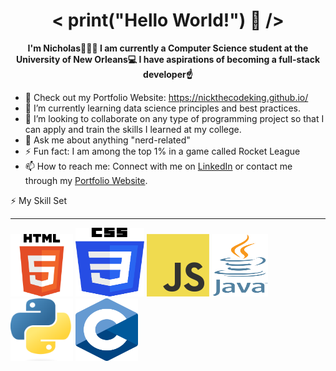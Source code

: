 <h1 align="center">< print("Hello World!") 👋 /></h1> 

**<p align="center">I'm Nicholas🤷🏾‍♂️ I am currently a Computer Science student at the University of New Orleans💻 I have aspirations of becoming a full-stack developer☝️</p>**


  
- 🔭 Check out my Portfolio Website: https://nickthecodeking.github.io/
- 🌱 I’m currently learning data science principles and best practices.
- 👯 I’m looking to collaborate on any type of programming project so that I can apply and train the skills I learned at my college.
- 💬 Ask me about anything "nerd-related"
- ⚡ Fun fact: I am among the top 1% in a game called Rocket League
- 📫 How to reach me: Connect with me on [LinkedIn](https://www.linkedin.com/in/nicholas-dobard-ab93b124b/)  or contact me through my [Portfolio Website](https://nickthecodeking.github.io/).



⚡ My Skill Set
______________________________________________________________________________________________________________________________________________________________________________
<img src="Images/HTML5_Logo.png" width="100" height="100">      <img src="Images/CSS_Logo.png" width="110" height="110">      <img src="Images/JavaScript_Logo.png" width="100" height="100">      <img src="Images/Java_Logo.png" width="90" height="100">      <img src="Images/Python_Logo.png" width="100" height="100">      <img src="Images/C_Logo.png" width="100" height="100">
